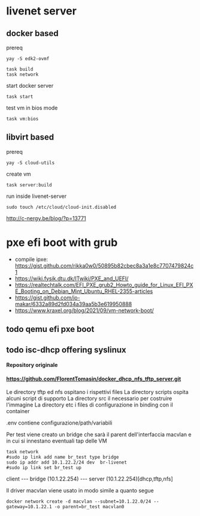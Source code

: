 # livenet server


## docker based


prereq
```
yay -S edk2-ovmf
```



```
task build
task network
```

start docker server
```
task start
```

test vm in bios mode
```
task vm:bios
```


## libvirt based

prereq
```
yay -S cloud-utils
```

create vm
```
task server:build
```

run inside livenet-server
```
sudo touch /etc/cloud/cloud-init.disabled
```







http://c-nergy.be/blog/?p=13771

# pxe efi boot with grub



- compile ipxe: https://gist.github.com/rikka0w0/50895b82cbec8a3a1e8c7707479824c1
- https://wiki.fysik.dtu.dk/ITwiki/PXE_and_UEFI/
- https://realtechtalk.com/EFI_PXE_grub2_Howto_guide_for_Linux_EFI_PXE_Booting_on_Debian_Mint_Ubuntu_RHEL-2355-articles
- https://gist.github.com/jo-makar/6332a89d2fd034a39aa5b3e619950888
- https://www.kraxel.org/blog/2021/09/vm-network-boot/
## todo qemu efi pxe boot

## todo isc-dhcp offering syslinux


#### Repository originale
#### https://github.com/FlorentTomasin/docker_dhcp_nfs_tftp_server.git

Le directory tftp ed nfs ospitano i rispettivi files
La directory scripts ospita alcuni script di supporto
La directory src il necessario per costruire l'immagine
La directory etc i files di configurazione in binding con il container

.env contiene configurazione/path/variabili 

Per test viene creato un bridge che sarà il parent dell'interfaccia macvlan e in cui si innestano eventuali tap delle VM

```
task network
#sudo ip link add name br_test type bridge
sudo ip addr add 10.1.22.2/24 dev  br-livenet
#sudo ip link set br_test up
```

client --- bridge (10.1.22.254) --- server (10.1.22.254)[dhcp,tftp,nfs] 



Il driver macvlan viene usato in modo simile a quanto segue

```
docker network create -d macvlan --subnet=10.1.22.0/24 --gateway=10.1.22.1 -o parent=br_test macvlan0
```



